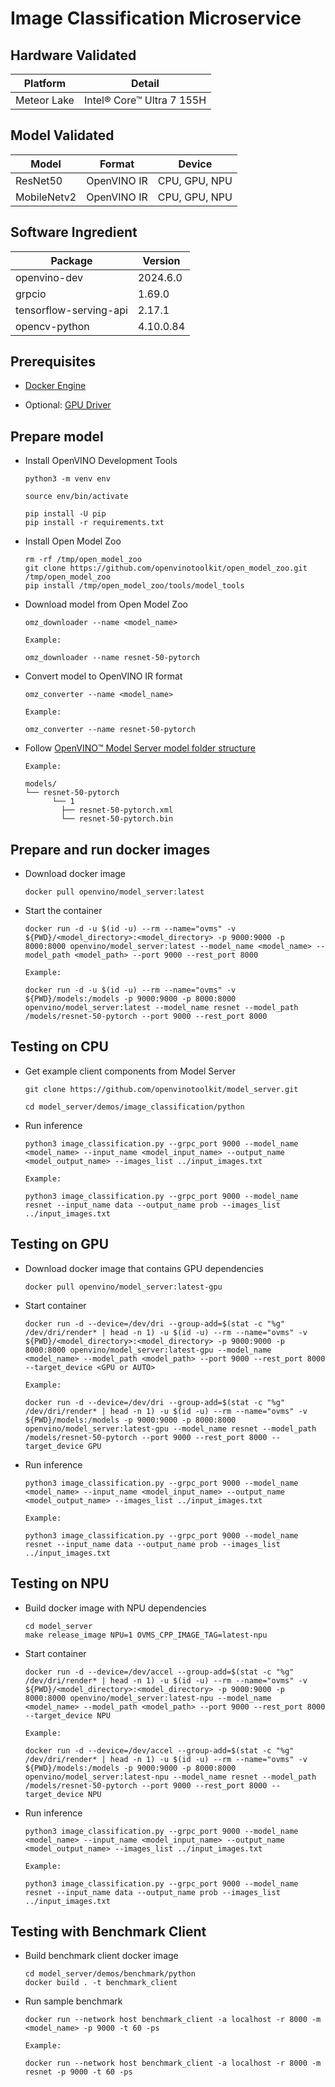 # Image Classification Microservice

## Hardware Validated

Platform | Detail
--- | ---
Meteor Lake | Intel® Core™ Ultra 7 155H

## Model Validated

Model | Format | Device
--- | --- | ---
ResNet50 | OpenVINO IR | CPU, GPU, NPU
MobileNetv2 | OpenVINO IR | CPU, GPU, NPU

## Software Ingredient 

Package | Version
--- | ---
openvino-dev | 2024.6.0
grpcio | 1.69.0
tensorflow-serving-api | 2.17.1
opencv-python | 4.10.0.84

## Prerequisites
- [Docker Engine](https://docs.docker.com/engine/install/ubuntu/)

- Optional: [GPU Driver](https://github.com/intel/edge-developer-kit-reference-scripts/blob/main/gpu/arc/dg2/usecases/openvino/install_gpu.sh)

## Prepare model

- Install OpenVINO Development Tools

  ```
  python3 -m venv env

  source env/bin/activate
  
  pip install -U pip
  pip install -r requirements.txt
  ```

- Install Open Model Zoo

  ```
  rm -rf /tmp/open_model_zoo
  git clone https://github.com/openvinotoolkit/open_model_zoo.git /tmp/open_model_zoo
  pip install /tmp/open_model_zoo/tools/model_tools
  ```

- Download model from Open Model Zoo

  ```
  omz_downloader --name <model_name>

  Example:

  omz_downloader --name resnet-50-pytorch
  ```

- Convert model to OpenVINO IR format

  ```
  omz_converter --name <model_name> 

  Example:

  omz_converter --name resnet-50-pytorch 
  ```

- Follow [OpenVINO™ Model Server model folder structure](https://docs.openvino.ai/2024/openvino-workflow/model-server/ovms_docs_models_repository.html)

  ```
  Example:

  models/
  └── resnet-50-pytorch
        └── 1
          ├── resnet-50-pytorch.xml
          └── resnet-50-pytorch.bin
  ```

## Prepare and run docker images 

- Download docker image 

  ```
  docker pull openvino/model_server:latest
  ```

- Start the container

  ```
  docker run -d -u $(id -u) --rm --name="ovms" -v ${PWD}/<model_directory>:<model_directory> -p 9000:9000 -p 8000:8000 openvino/model_server:latest --model_name <model_name> --model_path <model_path> --port 9000 --rest_port 8000

  Example:

  docker run -d -u $(id -u) --rm --name="ovms" -v ${PWD}/models:/models -p 9000:9000 -p 8000:8000 openvino/model_server:latest --model_name resnet --model_path /models/resnet-50-pytorch --port 9000 --rest_port 8000
  ```

## Testing on CPU

- Get example client components from Model Server

  ```
  git clone https://github.com/openvinotoolkit/model_server.git

  cd model_server/demos/image_classification/python
  ```

- Run inference

  ```
  python3 image_classification.py --grpc_port 9000 --model_name <model_name> --input_name <model_input_name> --output_name <model_output_name> --images_list ../input_images.txt

  Example:

  python3 image_classification.py --grpc_port 9000 --model_name resnet --input_name data --output_name prob --images_list ../input_images.txt
  ```

## Testing on GPU

- Download docker image that contains GPU dependencies

  ```
  docker pull openvino/model_server:latest-gpu
  ```

- Start container

  ```
  docker run -d --device=/dev/dri --group-add=$(stat -c "%g" /dev/dri/render* | head -n 1) -u $(id -u) --rm --name="ovms" -v ${PWD}/<model_directory>:<model_directory> -p 9000:9000 -p 8000:8000 openvino/model_server:latest-gpu --model_name <model_name> --model_path <model_path> --port 9000 --rest_port 8000 --target_device <GPU or AUTO>

  Example:

  docker run -d --device=/dev/dri --group-add=$(stat -c "%g" /dev/dri/render* | head -n 1) -u $(id -u) --rm --name="ovms" -v ${PWD}/models:/models -p 9000:9000 -p 8000:8000 openvino/model_server:latest-gpu --model_name resnet --model_path /models/resnet-50-pytorch --port 9000 --rest_port 8000 --target_device GPU
  ```

- Run inference

  ```
  python3 image_classification.py --grpc_port 9000 --model_name <model_name> --input_name <model_input_name> --output_name <model_output_name> --images_list ../input_images.txt

  Example:

  python3 image_classification.py --grpc_port 9000 --model_name resnet --input_name data --output_name prob --images_list ../input_images.txt
  ```

## Testing on NPU

- Build docker image with NPU dependencies

  ```
  cd model_server
  make release_image NPU=1 OVMS_CPP_IMAGE_TAG=latest-npu
  ```

- Start container

  ```
  docker run -d --device=/dev/accel --group-add=$(stat -c "%g" /dev/dri/render* | head -n 1) -u $(id -u) --rm --name="ovms" -v ${PWD}/<model_directory>:<model_directory> -p 9000:9000 -p 8000:8000 openvino/model_server:latest-npu --model_name <model_name> --model_path <model_path> --port 9000 --rest_port 8000 --target_device NPU

  Example:

  docker run -d --device=/dev/accel --group-add=$(stat -c "%g" /dev/dri/render* | head -n 1) -u $(id -u) --rm --name="ovms" -v ${PWD}/models:/models -p 9000:9000 -p 8000:8000 openvino/model_server:latest-npu --model_name resnet --model_path /models/resnet-50-pytorch --port 9000 --rest_port 8000 --target_device NPU
  ```

- Run inference

  ```
  python3 image_classification.py --grpc_port 9000 --model_name <model_name> --input_name <model_input_name> --output_name <model_output_name> --images_list ../input_images.txt

  Example:

  python3 image_classification.py --grpc_port 9000 --model_name resnet --input_name data --output_name prob --images_list ../input_images.txt
  ```

## Testing with Benchmark Client

- Build benchmark client docker image

  ```
  cd model_server/demos/benchmark/python
  docker build . -t benchmark_client
  ```

- Run sample benchmark

  ```
  docker run --network host benchmark_client -a localhost -r 8000 -m <model_name> -p 9000 -t 60 -ps

  Example:

  docker run --network host benchmark_client -a localhost -r 8000 -m resnet -p 9000 -t 60 -ps
  ```
